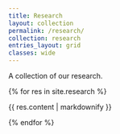```yaml
---
title: Research
layout: collection
permalink: /research/
collection: research
entries_layout: grid
classes: wide
---
```


A collection of our research.

{% for res in site.research %}
  <p>{{ res.content | markdownify }}</p>
{% endfor %}
